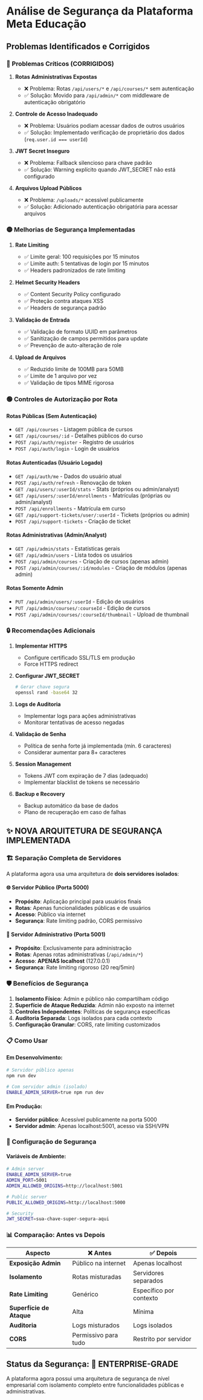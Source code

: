 # Análise de Segurança da Plataforma Meta Educação

## Problemas Identificados e Corrigidos

### 🔴 Problemas Críticos (CORRIGIDOS)

1. **Rotas Administrativas Expostas**
   - ❌ Problema: Rotas `/api/users/*` e `/api/courses/*` sem autenticação
   - ✅ Solução: Movido para `/api/admin/*` com middleware de autenticação obrigatório

2. **Controle de Acesso Inadequado**
   - ❌ Problema: Usuários podiam acessar dados de outros usuários
   - ✅ Solução: Implementado verificação de proprietário dos dados (`req.user.id === userId`)

3. **JWT Secret Inseguro**
   - ❌ Problema: Fallback silencioso para chave padrão
   - ✅ Solução: Warning explícito quando JWT_SECRET não está configurado

4. **Arquivos Upload Públicos**
   - ❌ Problema: `/uploads/*` acessível publicamente
   - ✅ Solução: Adicionado autenticação obrigatória para acessar arquivos

### 🟡 Melhorias de Segurança Implementadas

1. **Rate Limiting**
   - ✅ Limite geral: 100 requisições por 15 minutos
   - ✅ Limite auth: 5 tentativas de login por 15 minutos
   - ✅ Headers padronizados de rate limiting

2. **Helmet Security Headers**
   - ✅ Content Security Policy configurado
   - ✅ Proteção contra ataques XSS
   - ✅ Headers de segurança padrão

3. **Validação de Entrada**
   - ✅ Validação de formato UUID em parâmetros
   - ✅ Sanitização de campos permitidos para update
   - ✅ Prevenção de auto-alteração de role

4. **Upload de Arquivos**
   - ✅ Reduzido limite de 100MB para 50MB
   - ✅ Limite de 1 arquivo por vez
   - ✅ Validação de tipos MIME rigorosa

### 🟢 Controles de Autorização por Rota

#### Rotas Públicas (Sem Autenticação)
- `GET /api/courses` - Listagem pública de cursos
- `GET /api/courses/:id` - Detalhes públicos do curso
- `POST /api/auth/register` - Registro de usuários
- `POST /api/auth/login` - Login de usuários

#### Rotas Autenticadas (Usuário Logado)
- `GET /api/auth/me` - Dados do usuário atual
- `POST /api/auth/refresh` - Renovação de token
- `GET /api/users/:userId/stats` - Stats (próprios ou admin/analyst)
- `GET /api/users/:userId/enrollments` - Matrículas (próprias ou admin/analyst)
- `POST /api/enrollments` - Matrícula em curso
- `GET /api/support-tickets/user/:userId` - Tickets (próprios ou admin)
- `POST /api/support-tickets` - Criação de ticket

#### Rotas Administrativas (Admin/Analyst)
- `GET /api/admin/stats` - Estatísticas gerais
- `GET /api/admin/users` - Lista todos os usuários
- `POST /api/admin/courses` - Criação de cursos (apenas admin)
- `POST /api/admin/courses/:id/modules` - Criação de módulos (apenas admin)

#### Rotas Somente Admin
- `PUT /api/admin/users/:userId` - Edição de usuários
- `PUT /api/admin/courses/:courseId` - Edição de cursos
- `POST /api/admin/courses/:courseId/thumbnail` - Upload de thumbnail

### 🔒 Recomendações Adicionais

1. **Implementar HTTPS**
   - Configure certificado SSL/TLS em produção
   - Force HTTPS redirect

2. **Configurar JWT_SECRET**
   ```bash
   # Gerar chave segura
   openssl rand -base64 32
   ```

3. **Logs de Auditoria**
   - Implementar logs para ações administrativas
   - Monitorar tentativas de acesso negadas

4. **Validação de Senha**
   - Política de senha forte já implementada (mín. 6 caracteres)
   - Considerar aumentar para 8+ caracteres

5. **Session Management**
   - Tokens JWT com expiração de 7 dias (adequado)
   - Implementar blacklist de tokens se necessário

6. **Backup e Recovery**
   - Backup automático da base de dados
   - Plano de recuperação em caso de falhas

## ✨ NOVA ARQUITETURA DE SEGURANÇA IMPLEMENTADA

### 🏗️ Separação Completa de Servidores

A plataforma agora usa uma arquitetura de **dois servidores isolados**:

#### 🌐 Servidor Público (Porta 5000)
- **Propósito**: Aplicação principal para usuários finais
- **Rotas**: Apenas funcionalidades públicas e de usuários
- **Acesso**: Público via internet
- **Segurança**: Rate limiting padrão, CORS permissivo

#### 🔐 Servidor Administrativo (Porta 5001)
- **Propósito**: Exclusivamente para administração
- **Rotas**: Apenas rotas administrativas (`/api/admin/*`)
- **Acesso**: **APENAS localhost** (127.0.0.1)
- **Segurança**: Rate limiting rigoroso (20 req/5min)

### 🛡️ Benefícios de Segurança

1. **Isolamento Físico**: Admin e público não compartilham código
2. **Superfície de Ataque Reduzida**: Admin não exposto na internet
3. **Controles Independentes**: Políticas de segurança específicas
4. **Auditoria Separada**: Logs isolados para cada contexto
5. **Configuração Granular**: CORS, rate limiting customizados

### 📋 Como Usar

#### Em Desenvolvimento:
```bash
# Servidor público apenas
npm run dev

# Com servidor admin (isolado)
ENABLE_ADMIN_SERVER=true npm run dev
```

#### Em Produção:
- **Servidor público**: Acessível publicamente na porta 5000
- **Servidor admin**: Apenas localhost:5001, acesso via SSH/VPN

### 🔧 Configuração de Segurança

#### Variáveis de Ambiente:
```bash
# Admin server
ENABLE_ADMIN_SERVER=true
ADMIN_PORT=5001
ADMIN_ALLOWED_ORIGINS=http://localhost:5001

# Public server  
PUBLIC_ALLOWED_ORIGINS=http://localhost:5000

# Security
JWT_SECRET=sua-chave-super-segura-aqui
```

### 📊 Comparação: Antes vs Depois

| Aspecto | ❌ Antes | ✅ Depois |
|---------|----------|-----------|
| **Exposição Admin** | Público na internet | Apenas localhost |
| **Isolamento** | Rotas misturadas | Servidores separados |
| **Rate Limiting** | Genérico | Específico por contexto |
| **Superfície de Ataque** | Alta | Mínima |
| **Auditoria** | Logs misturados | Logs isolados |
| **CORS** | Permissivo para tudo | Restrito por servidor |

## Status da Segurança: 🚀 ENTERPRISE-GRADE

A plataforma agora possui uma arquitetura de segurança de nível empresarial com isolamento completo entre funcionalidades públicas e administrativas.